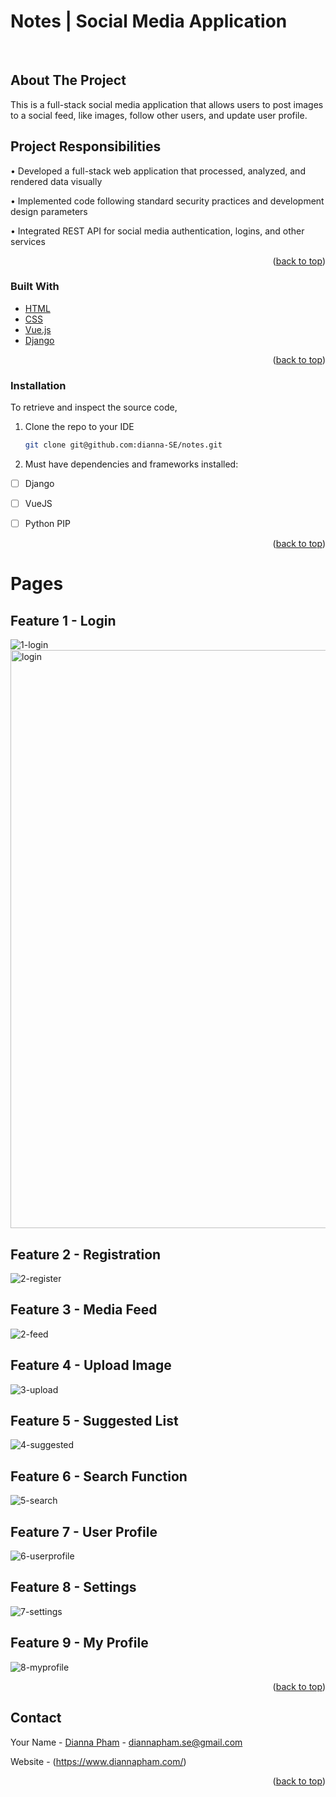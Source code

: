 # Notes | Social Media Application

<!-- PROJECT LOGO -->
<br />




<!-- ABOUT THE PROJECT -->
## About The Project

This is a full-stack social media application that allows users to post images to a social feed, like images, follow other users, and update user  profile.

## Project Responsibilities
• Developed a full-stack web application that processed, analyzed, and rendered data visually

• Implemented code following standard security practices and development design parameters

• Integrated REST API for social media authentication, logins, and other services


<p align="right">(<a href="#top">back to top</a>)</p>



### Built With

* [HTML](https://html.spec.whatwg.org/)
* [CSS](https://developer.mozilla.org/en-US/docs/Web/CSS)
* [Vue.js](https://vuejs.org/)
* [Django](https://www.djangoproject.com/)

<p align="right">(<a href="#top">back to top</a>)</p>


### Installation
To retrieve and inspect the source code,
1. Clone the repo to your IDE
   ```sh
   git clone git@github.com:dianna-SE/notes.git
   ```
2. Must have dependencies and frameworks installed:
- [ ]  Django
- [ ]  VueJS
- [ ]  Python PIP


<p align="right">(<a href="#top">back to top</a>)</p>


<!-- PAGES -->
# Pages

## Feature 1 - Login 
![1-login](https://user-images.githubusercontent.com/97206862/175224678-3cf39b51-e083-4649-8b92-a6558e4dced4.png)
<img width="925" alt="login" src="https://user-images.githubusercontent.com/97206862/179450132-25c28bf5-9dc0-408d-8bc6-fa07a0428023.png">

## Feature 2 - Registration 
![2-register](https://user-images.githubusercontent.com/97206862/175224693-358f4751-92fa-40cf-979f-0aa3101056c2.png)
## Feature 3 - Media Feed
![2-feed](https://user-images.githubusercontent.com/97206862/175224683-fd0d6e45-669e-4558-8a0c-efa9737bd65d.png)
## Feature 4 - Upload Image
![3-upload](https://user-images.githubusercontent.com/97206862/175224695-5fa4591a-8096-4234-989a-99295ea2f841.png)
## Feature 5 - Suggested List
![4-suggested](https://user-images.githubusercontent.com/97206862/175224698-ce7579fa-79b8-4cba-a530-23241647dccb.png)
## Feature 6 - Search Function
![5-search](https://user-images.githubusercontent.com/97206862/175224701-1b96e9e6-b5ca-4040-acf1-de65669bf71d.png)
## Feature 7 - User Profile
![6-userprofile](https://user-images.githubusercontent.com/97206862/175224703-c009e5b2-4a3f-4fd6-b6b8-cea3941a32a8.png)
## Feature 8 - Settings 
![7-settings](https://user-images.githubusercontent.com/97206862/175224707-24c429dd-fbd7-4f96-b4bb-2b1350457255.png)
## Feature 9 - My Profile
![8-myprofile](https://user-images.githubusercontent.com/97206862/175224708-7e956a82-eada-48ec-9fd7-19f0da124c1c.png)


<p align="right">(<a href="#top">back to top</a>)</p>


<!-- CONTACT -->
## Contact

Your Name - [Dianna Pham](https://www.linkedin.com/in/diannapham-se/) - diannapham.se@gmail.com

Website - (https://www.diannapham.com/)

<p align="right">(<a href="#top">back to top</a>)</p>
